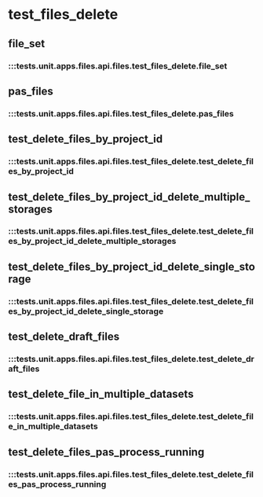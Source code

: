 # test_files_delete

## file_set

### :::tests.unit.apps.files.api.files.test_files_delete.file_set

## pas_files

### :::tests.unit.apps.files.api.files.test_files_delete.pas_files

## test_delete_files_by_project_id

### :::tests.unit.apps.files.api.files.test_files_delete.test_delete_files_by_project_id

## test_delete_files_by_project_id_delete_multiple_storages

### :::tests.unit.apps.files.api.files.test_files_delete.test_delete_files_by_project_id_delete_multiple_storages

## test_delete_files_by_project_id_delete_single_storage

### :::tests.unit.apps.files.api.files.test_files_delete.test_delete_files_by_project_id_delete_single_storage

## test_delete_draft_files

### :::tests.unit.apps.files.api.files.test_files_delete.test_delete_draft_files

## test_delete_file_in_multiple_datasets

### :::tests.unit.apps.files.api.files.test_files_delete.test_delete_file_in_multiple_datasets

## test_delete_files_pas_process_running

### :::tests.unit.apps.files.api.files.test_files_delete.test_delete_files_pas_process_running

